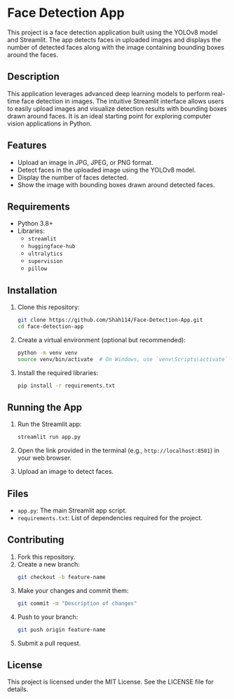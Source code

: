 # Face Detection App

This project is a face detection application built using the YOLOv8 model and Streamlit. The app detects faces in uploaded images and displays the number of detected faces along with the image containing bounding boxes around the faces.

## Description
This application leverages advanced deep learning models to perform real-time face detection in images. The intuitive Streamlit interface allows users to easily upload images and visualize detection results with bounding boxes drawn around faces. It is an ideal starting point for exploring computer vision applications in Python.

## Features
- Upload an image in JPG, JPEG, or PNG format.
- Detect faces in the uploaded image using the YOLOv8 model.
- Display the number of faces detected.
- Show the image with bounding boxes drawn around detected faces.

## Requirements
- Python 3.8+
- Libraries:
  - `streamlit`
  - `huggingface-hub`
  - `ultralytics`
  - `supervision`
  - `pillow`

## Installation
1. Clone this repository:
   ```bash
   git clone https://github.com/Shah114/Face-Detection-App.git
   cd face-detection-app
   ```

2. Create a virtual environment (optional but recommended):
   ```bash
   python -m venv venv
   source venv/bin/activate  # On Windows, use `venv\Scripts\activate`
   ```

3. Install the required libraries:
   ```bash
   pip install -r requirements.txt
   ```

## Running the App
1. Run the Streamlit app:
   ```bash
   streamlit run app.py
   ```

2. Open the link provided in the terminal (e.g., `http://localhost:8501`) in your web browser.

3. Upload an image to detect faces.

## Files
- `app.py`: The main Streamlit app script.
- `requirements.txt`: List of dependencies required for the project.

## Contributing
1. Fork this repository.
2. Create a new branch:
   ```bash
   git checkout -b feature-name
   ```
3. Make your changes and commit them:
   ```bash
   git commit -m "Description of changes"
   ```
4. Push to your branch:
   ```bash
   git push origin feature-name
   ```
5. Submit a pull request.

## License
This project is licensed under the MIT License. See the LICENSE file for details.
